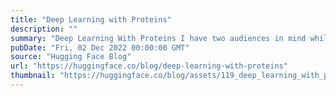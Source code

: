 ```yaml
---
title: "Deep Learning with Proteins"
description: ""
summary: "Deep Learning With Proteins I have two audiences in mind while writing this. One is biologists who a..."
pubDate: "Fri, 02 Dec 2022 00:00:00 GMT"
source: "Hugging Face Blog"
url: "https://huggingface.co/blog/deep-learning-with-proteins"
thumbnail: "https://huggingface.co/blog/assets/119_deep_learning_with_proteins/folding_example.png"
---
```


